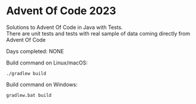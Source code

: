 # Advent Of Code 2023

Solutions to Advent Of Code in Java with Tests.<br />
There are unit tests and tests with real sample of data coming directly from Advent Of Code

Days completed: NONE <br />

Build command on Linux/macOS:
```
./gradlew build
```

Build command on Windows:
```
gradlew.bat build
```
